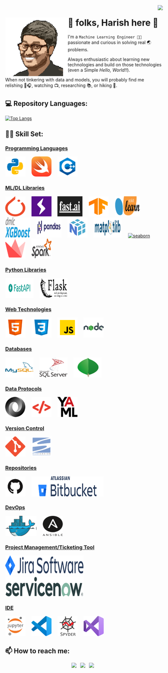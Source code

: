 <img src="https://komarev.com/ghpvc/?username=harish678&style=flat" align='right'/>

<div>
<img src="https://raw.githubusercontent.com/harish678/harish678/master/logos/bio-photo.png" alt="Harish" align='left' width=200>  <h1> 👋 folks, Harish here 🙏 </h1>
</div>

I'm a ```Machine Learning Engineer 🐱‍💻``` passionate and curious in solving real 🌏 problems. 

Always enthusiastic about learning new technologies and build on those technologies (even a Simple <i>Hello, World!!</i>).

When not tinkering with data and models, you will probably find me relishing 🎵🎧, watching 📺, researching 📚, or hiking 🗻.

💻 Repository Languages:
---
[![Top Langs](https://github-readme-stats.vercel.app/api/top-langs/?username=harish678&layout=compact&theme=nord)](https://github.com/anuraghazra/github-readme-stats)


🤹‍♂️ Skill Set:
---
<h3><ins>Programming Languages</ins></h3>

<a href="https://www.python.org/" title="Python"><img src="https://raw.githubusercontent.com/harish678/harish678/master/logos/Languages/python3.png" alt="Python" height=64, width = 64></a> &nbsp; &nbsp;
<a href="https://developer.apple.com/swift/" title="Swift"><img src="https://raw.githubusercontent.com/harish678/harish678/master/logos/Languages/swift.png" alt="Swift" height=64, width = 64></a> &nbsp; &nbsp;
<a href="https://isocpp.org/" title="C++"><img src="https://raw.githubusercontent.com/harish678/harish678/master/logos/Languages/C++.png" alt="C++" height=64, width = 64></a> &nbsp; &nbsp;

<h3><ins>ML/DL Libraries</ins></h3>

<a href="https://pytorch.org/" title="PyTorch"><img src="https://raw.githubusercontent.com/harish678/harish678/master/logos/Libraries/pytorch.png" alt="PyTorch" height=64, width = 64></a> &nbsp; &nbsp;
<a href="https://github.com/PyTorchLightning/pytorch-lightning" title="PyTorch Lightning"><img src="https://raw.githubusercontent.com/harish678/harish678/master/logos/Libraries/lightning.png" alt="PyTorch Lightning" height=64, width = 64></a> &nbsp; &nbsp;
<a href="https://github.com/fastai/fastai" title="fast.ai"><img src="https://raw.githubusercontent.com/harish678/harish678/master/logos/Libraries/fastai.png" alt="fast.ai" height=64, width = 80></a> &nbsp; &nbsp;
<a href="https://www.tensorflow.org/" title="TensorFlow"><img src="https://raw.githubusercontent.com/harish678/harish678/master/logos/Libraries/tensorflow.png" alt="TensorFlow" height=64, width = 64></a> &nbsp; &nbsp;
<a href="https://scikit-learn.org/" title="scikit-learn"><img src="https://raw.githubusercontent.com/harish678/harish678/master/logos/Libraries/scikit-learn.png" alt="scikit-learn" height=64, width = 80></a> &nbsp; &nbsp;
<a href="https://github.com/dmlc/xgboost" title="xgboost"><img src="https://raw.githubusercontent.com/harish678/harish678/master/logos/Libraries/xgboost.png" alt="xgboost" height=64, width = 80></a> &nbsp; &nbsp;
<a href="https://pandas.pydata.org/" title="pandas"><img src="https://raw.githubusercontent.com/harish678/harish678/master/logos/Libraries/pandas.png" alt="pandas" height=64, width = 80></a> &nbsp; &nbsp;
<a href="https://numpy.org/" title="numpy"><img src="https://raw.githubusercontent.com/harish678/harish678/master/logos/Libraries/numpy.png" alt="numpy" height=64, width = 64></a> &nbsp; &nbsp;
<a href="https://matplotlib.org/" title="matplotlib"><img src="https://raw.githubusercontent.com/harish678/harish678/master/logos/Libraries/matplotlib.png" alt="matplotlib" height=64, width = 90></a> &nbsp; &nbsp;
<a href="https://seaborn.pydata.org/" title="seaborn"><img src="https://raw.githubusercontent.com/harish678/harish678/master/logos/Libraries/seaborn.png" alt="seaborn" height=64, width = 64></a> &nbsp; &nbsp;
<a href="https://www.streamlit.io/" title="streamlit"><img src="https://raw.githubusercontent.com/harish678/harish678/master/logos/Libraries/streamlit.png" alt="streamlit" height=64, width = 64></a> &nbsp; &nbsp;
<a href="https://spark.apache.org/" title="spark"><img src="https://raw.githubusercontent.com/harish678/harish678/master/logos/Libraries/spark.png" alt="spark" height=64, width = 64></a> &nbsp; &nbsp;

<h3><ins>Python Libraries</ins></h3>

<a href="https://fastapi.tiangolo.com/" title="fastapi"><img src="https://raw.githubusercontent.com/harish678/harish678/master/logos/Libraries/fastapi.png" alt="fastapi" height=64, width = 90></a> &nbsp; &nbsp;
<a href="https://palletsprojects.com/p/flask/" title="flask"><img src="https://raw.githubusercontent.com/harish678/harish678/master/logos/Libraries/flask.png" alt="flask" height=64, width = 90></a> &nbsp; &nbsp;

<h3><ins>Web Technologies</ins></h3>

<a href="https://whatwg.org/" title="HTML"><img src="https://raw.githubusercontent.com/harish678/harish678/master/logos/Web/html5.png" alt="HTML" height=64, width = 64></a> &nbsp; &nbsp;
<a href="https://www.w3.org/Style/CSS/" title="CSS"><img src="https://raw.githubusercontent.com/harish678/harish678/master/logos/Web/css3.png" alt="CSS" height=64, width = 64></a> &nbsp; &nbsp;
<a href="" title="JS"><img src="https://raw.githubusercontent.com/harish678/harish678/master/logos/Web/js.png" alt="JS" height=64, width = 64></a> &nbsp; &nbsp;
<a href="https://nodejs.org/" title="node.js"><img src="https://raw.githubusercontent.com/harish678/harish678/master/logos/Web/nodejs.png" alt="node.js" height=64, width = 64></a> &nbsp; &nbsp;

<h3><ins>Databases</ins></h3>

<a href="https://www.mysql.com/" title="MySQL"><img src="https://raw.githubusercontent.com/harish678/harish678/master/logos/Database/mysql.png" alt="MySQL" height=64, width = 90></a> &nbsp; &nbsp;
<a href="https://www.microsoft.com/en-in/sql-server" title="MSSQL"><img src="https://raw.githubusercontent.com/harish678/harish678/master/logos/Database/mssql.png" alt="MSSQL" height=64, width = 90></a> &nbsp; &nbsp;
<a href="https://www.mongodb.com/" title="mongodb"><img src="https://raw.githubusercontent.com/harish678/harish678/master/logos/Database/mongodb.png" alt="mongodb" height=64, width = 90></a> &nbsp; &nbsp; 

<h3><ins>Data Protocols</ins></h3>

<a href="https://json.org/" title="JSON"><img src="https://raw.githubusercontent.com/harish678/harish678/master/logos/Data/json.png" alt="JSON" height=64, width = 64></a> &nbsp; &nbsp;
<a href="https://www.w3.org/XML/" title="XML"><img src="https://raw.githubusercontent.com/harish678/harish678/master/logos/Data/xml.png" alt="XML" height=64, width = 64></a> &nbsp; &nbsp;
<a href="http://yaml.org/" title="YAML"><img src="https://raw.githubusercontent.com/harish678/harish678/master/logos/Data/yaml.png" alt="YAML" height=64, width = 64></a> &nbsp; &nbsp;

<h3><ins>Version Control</ins></h3>

<a href="https://git-scm.com/" title="git"><img src="https://raw.githubusercontent.com/harish678/harish678/master/logos/Version Control/git.png" alt="git" height=64, width = 64></a> &nbsp; &nbsp;
<a href="https://subversion.apache.org/" title="svn"><img src="https://raw.githubusercontent.com/harish678/harish678/master/logos/Version Control/svn.png" alt="svn" height=64, width = 64></a> &nbsp; &nbsp;

<h3><ins>Repositories</ins></h3>

<a href="https://github.com/" title="github"><img src="https://raw.githubusercontent.com/harish678/harish678/master/logos/Repositories/github.png" alt="github" height=64, width = 64></a> &nbsp; &nbsp;
<a href="https://bitbucket.org/" title="bitbucket"><img src="https://raw.githubusercontent.com/harish678/harish678/master/logos/Repositories/bitbucket.png" alt="bitbucket" height=64, width = 230></a> &nbsp; &nbsp;

<h3><ins>DevOps</ins></h3>

<a href="https://www.docker.com/" title="docker"><img src="https://raw.githubusercontent.com/harish678/harish678/master/logos/Devops/docker.png" alt="docker" height=64, width = 100></a> &nbsp; &nbsp;
<a href="https://www.ansible.com/" title="ansible"><img src="https://raw.githubusercontent.com/harish678/harish678/master/logos/Devops/ansible.png" alt="ansible" height=64, width = 64></a> &nbsp; &nbsp;

<h3><ins>Project Management/Ticketing Tool</ins></h3>

<a href="https://www.atlassian.com/software/jira" title="jira"><img src="https://raw.githubusercontent.com/harish678/harish678/master/logos/PM/jira.png" alt="jira" height=64, width = 250></a> &nbsp; &nbsp;
<a href="https://www.servicenow.com/" title="snow"><img src="https://raw.githubusercontent.com/harish678/harish678/master/logos/PM/snow.png" alt="snow" height=64, width = 250></a> &nbsp; &nbsp;

<h3><ins>IDE</ins></h3>

<a href="https://jupyter.org/" title="jupyter-lab"><img src="https://raw.githubusercontent.com/harish678/harish678/master/logos/IDE/jupyter-notebook.png" alt="jupyter-lab" height=64, width = 64></a> &nbsp; &nbsp;
<a href="https://code.visualstudio.com/" title="vscode"><img src="https://raw.githubusercontent.com/harish678/harish678/master/logos/IDE/vscode.png" alt="vscode" height=64, width = 64></a> &nbsp; &nbsp;
<a href="https://www.spyder-ide.org/" title="spyder"><img src="https://raw.githubusercontent.com/harish678/harish678/master/logos/IDE/spyder.png" alt="spyder" height=64, width = 64></a> &nbsp; &nbsp;
<a href="https://visualstudio.microsoft.com/" title="VStudio"><img src="https://raw.githubusercontent.com/harish678/harish678/master/logos/IDE/VStudio.png" alt="VStudio" height=64, width = 64></a> &nbsp; &nbsp;


📫 How to reach me:
---
<p align='center'>
  <a href="https://www.linkedin.com/in/harishvutukuri/"><img height="40" src="https://github.com/WaylonWalker/WaylonWalker/blob/main/icon/linkedin.png?raw=true"></a>&nbsp;&nbsp;
  <a href="https://twitter.com/iHarishV"><img height="40" src="https://github.com/WaylonWalker/WaylonWalker/blob/main/icon/twitter.png?raw=true"></a>&nbsp;&nbsp;
  <a href="https://instagram.com/harishvutukuri678"><img height="40" src="https://github.com/WaylonWalker/WaylonWalker/blob/main/icon/instagram.jpg?raw=true"></a>&nbsp;&nbsp;
</p>
